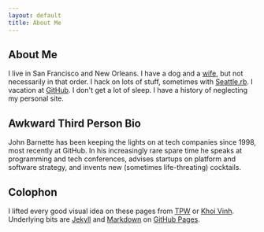 ```yaml
---
layout: default
title: About Me
---
```


<style>
li.about { display:none; }
li.toys { border-left: 0; }
</style>

## About Me

I live in San Francisco and New Orleans. I have a dog and a [wife][],
but not necessarily in that order. I hack on lots of stuff, sometimes
with [Seattle.rb][]. I vacation at [GitHub][]. I don't get a lot of
sleep. I have a history of neglecting my personal site.

[GitHub]: https://github.com/jbarnette
[wife]: http://twitter.com/kbarnette
[Seattle.rb]: http://seattlerb.org

## Awkward Third Person Bio

John Barnette has been keeping the lights on at tech companies since
1998, most recently at GitHub. In his increasingly rare spare time he
speaks at programming and tech conferences, advises startups on
platform and software strategy, and invents new (sometimes
life-threating) cocktails.

## Colophon

I lifted every good visual idea on these pages from [TPW][] or [Khoi
Vinh][]. Underlying bits are [Jekyll][] and [Markdown][] on [GitHub
Pages][].

[TPW]: http://github.com/mojombo
[Khoi Vinh]: http://www.subtraction.com
[Jekyll]: http://github.com/mojombo/jekyll
[Markdown]: http://daringfireball.net/projects/markdown
[GitHub Pages]: http://github.com/blog/272-github-pages
